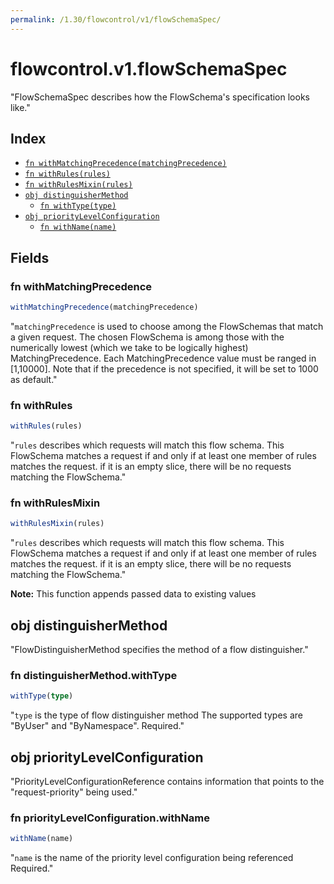 ```yaml
---
permalink: /1.30/flowcontrol/v1/flowSchemaSpec/
---
```


# flowcontrol.v1.flowSchemaSpec

"FlowSchemaSpec describes how the FlowSchema's specification looks like."

## Index

* [`fn withMatchingPrecedence(matchingPrecedence)`](#fn-withmatchingprecedence)
* [`fn withRules(rules)`](#fn-withrules)
* [`fn withRulesMixin(rules)`](#fn-withrulesmixin)
* [`obj distinguisherMethod`](#obj-distinguishermethod)
  * [`fn withType(type)`](#fn-distinguishermethodwithtype)
* [`obj priorityLevelConfiguration`](#obj-prioritylevelconfiguration)
  * [`fn withName(name)`](#fn-prioritylevelconfigurationwithname)

## Fields

### fn withMatchingPrecedence

```ts
withMatchingPrecedence(matchingPrecedence)
```

"`matchingPrecedence` is used to choose among the FlowSchemas that match a given request. The chosen FlowSchema is among those with the numerically lowest (which we take to be logically highest) MatchingPrecedence.  Each MatchingPrecedence value must be ranged in [1,10000]. Note that if the precedence is not specified, it will be set to 1000 as default."

### fn withRules

```ts
withRules(rules)
```

"`rules` describes which requests will match this flow schema. This FlowSchema matches a request if and only if at least one member of rules matches the request. if it is an empty slice, there will be no requests matching the FlowSchema."

### fn withRulesMixin

```ts
withRulesMixin(rules)
```

"`rules` describes which requests will match this flow schema. This FlowSchema matches a request if and only if at least one member of rules matches the request. if it is an empty slice, there will be no requests matching the FlowSchema."

**Note:** This function appends passed data to existing values

## obj distinguisherMethod

"FlowDistinguisherMethod specifies the method of a flow distinguisher."

### fn distinguisherMethod.withType

```ts
withType(type)
```

"`type` is the type of flow distinguisher method The supported types are \"ByUser\" and \"ByNamespace\". Required."

## obj priorityLevelConfiguration

"PriorityLevelConfigurationReference contains information that points to the \"request-priority\" being used."

### fn priorityLevelConfiguration.withName

```ts
withName(name)
```

"`name` is the name of the priority level configuration being referenced Required."